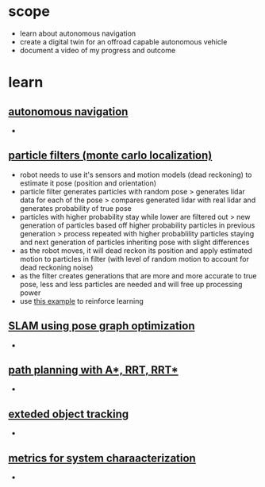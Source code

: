 # scope

*  learn about autonomous navigation
*  create a digital twin for an offroad capable autonomous vehicle
*  document a video of my progress and outcome

# learn
## [autonomous navigation](https://www.mathworks.com/videos/autonomous-navigation-part-1-what-is-autonomous-navigation-1592993748308.html)

* 

## [particle filters (monte carlo localization)](https://www.mathworks.com/videos/autonomous-navigation-part-2-understanding-the-particle-filter-1594903924427.html)

* robot needs to use it's sensors and motion models (dead reckoning) to estimate it pose (position and orientation)
* particle filter generates particles with random pose > generates lidar data for each of the pose > compares generated lidar with real lidar and generates probability of true pose
* particles with higher probability stay while lower are filtered out > new generation of particles based off higher probability particles in previous generation > process repeated with higher probablility particles staying and next generation of particles inheriting pose with slight differences
* as the robot moves, it will dead reckon its position and apply estimated motion to particles in filter (with level of random motion to account for dead reckoning noise)
* as the filter creates generations that are more and more accurate to true pose, less and less particles are needed and will free up processing power
* use [this example](https://www.mathworks.com/help/nav/ug/localize-turtlebot-using-monte-carlo-localization.html) to reinforce learning 

## [SLAM using pose graph optimization](https://www.mathworks.com/videos/autonomous-navigation-part-3-understanding-slam-using-pose-graph-optimization-1594984678407.html)

*

## [path planning with A*, RRT, RRT*](https://www.mathworks.com/videos/autonomous-navigation-part-4-path-planning-with-a-and-rrt-1594987710455.html)

*

## [exteded object tracking](https://www.mathworks.com/videos/autonomous-navigation-part-5-what-is-extended-object-tracking-1595498165103.html)

*

## [metrics for system charaacterization](https://www.mathworks.com/videos/autonomous-navigation-part-6-metrics-for-system-assessment-1597236837396.html)

* 
